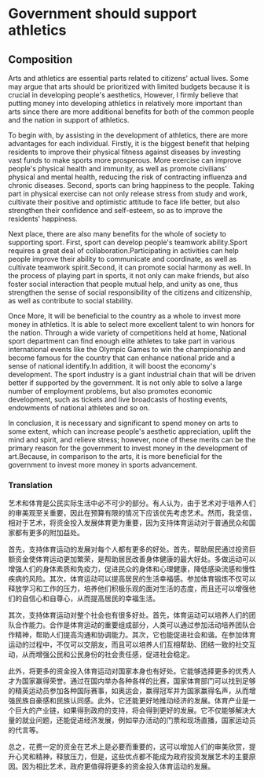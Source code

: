 # Government should support athletics

## Composition

Arts and athletics are essential parts related to citizens' actual lives. Some may argue that arts should be prioritized with limited budgets because it is crucial in developing people's aesthetics, However, I firmly believe that putting money into developing athletics in relatively more important than arts since there are more additional benefits for both of the common people and the nation in support of athletics.

To begin with, by assisting in the development of athletics, there are more advantages for each individual. Firstly, it is the biggest benefit that helping residents to improve their physical fitness against diseases by investing vast funds to make sports more prosperous. More exercise can improve people's physical health and immunity, as well as promote civilians' physical and mental health, reducing the risk of contracting influenza and chronic diseases. Second, sports can bring happiness to the people. Taking part in physical exercise can not only release stress from study and work, cultivate their positive and optimistic attitude to face life better, but also strengthen their confidence and self-esteem, so as to improve the residents' happiness.

Next place, there are also many benefits for the whole of society to supporting sport. First, sport can develop people's teamwork ability.Sport requires a great deal of collaboration.Participating in activities can help people improve their ability to communicate and coordinate, as well as cultivate teamwork spirit.Second, it can promote social harmony as well. In the process of playing part in sports, it not only can make friends, but also foster social interaction that people mutual help, and unity as one, thus strengthen the sense of social responsibility of the citizens and citizenship, as well as contribute to social stability.

Once More, It will be beneficial to the country as a whole to invest more money in athletics. It is able to select more excellent talent to win honors for the nation. Through a wide variety of competitions held at home, National sport department can find enough elite athletes to take part in various international events like the Olympic Games to win the championship and become famous for the country that can enhance national pride and a sense of national identify.In addition, it will boost the economy's development. The sport industry is a giant industrial chain that will be driven better if supported by the government. It is not only able to solve a large number of employment problems, but also promotes economic development, such as tickets and live broadcasts of hosting events, endowments of national athletes and so on.

In conclusion, it is necessary and significant to spend money on arts to some extent, which can increase people's aesthetic appreciation, uplift the mind and spirit, and relieve stress; however, none of these merits can be the primary reason for the government to invest money in the development of art.Because, in comparison to the arts, it is more beneficial for the government to invest more money in sports advancement.

<div style="page-break-after: always;"></div>

### Translation
艺术和体育是公民实际生活中必不可少的部分。有人认为，由于艺术对于培养人们的审美观至关重要，因此在预算有限的情况下应该优先考虑艺术。然而，我坚信，相对于艺术，将资金投入发展体育更为重要，因为支持体育运动对于普通民众和国家都有更多的附加益处。

首先，支持体育运动的发展对每个人都有更多的好处。首先，帮助居民通过投资巨额资金使体育运动更加繁荣，是帮助居民改善身体健康的最大好处。多做运动可以增强人们的身体素质和免疫力，促进民众的身体和心理健康，降低感染流感和慢性疾病的风险。其次，体育运动可以提高居民的生活幸福感。参加体育锻炼不仅可以释放学习和工作的压力，培养他们积极乐观的面对生活的态度，而且还可以增强他们的自信心和自尊心，从而提高居民的幸福生活。

其次，支持体育运动对整个社会也有很多好处。首先，体育运动可以培养人们的团队合作能力。合作是体育运动的重要组成部分，人类可以通过参加活动培养团队合作精神，帮助人们提高沟通和协调能力。其次，它也能促进社会和谐。在参加体育运动的过程中，不仅可以交朋友，而且可以培养人们互相帮助、团结一致的社交互动，从而增强公民和公民身份的社会责任感，促进社会稳定。

此外，将更多的资金投入体育运动对国家本身也有好处。它能够选择更多的优秀人才为国家赢得荣誉。通过在国内举办各种各样的比赛，国家体育部门可以找到足够的精英运动员参加各种国际赛事，如奥运会，赢得冠军并为国家赢得名声，从而增强民族自豪感和民族认同感。此外，它还能更好地推动经济的发展。体育产业是一个巨大的产业链，如果得到政府的支持，将会得到更好的发展。它不仅能够解决大量的就业问题，还能促进经济发展，例如举办活动的门票和现场直播，国家运动员的代言等。

总之，花费一定的资金在艺术上是必要而重要的，这可以增加人们的审美欣赏，提升心灵和精神，释放压力，但是，这些优点都不能成为政府投资发展艺术的主要原因。因为相比艺术，政府更值得将更多的资金投入体育运动的发展。





